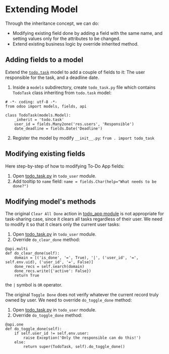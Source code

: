 # Extending Model

Through the inheritance concept, we can do:
- Modifying existing field done by adding a field with the same name, and setting values only for the attributes to be changed.
- Extend existing business logic by override inherited method.


## Adding fields to a model

Extend the [`todo.task`](2.1.model-layer.md) model to add a couple of fields to it: The user responsible for the task, and a deadline date.

1. Inside a `models` subdirectory, create `todo_task.py` file which contains `TodoTask` class inheriting from `todo.task` model:
```
# -*- coding: utf-8 -*-
from odoo import models, fields, api

class TodoTask(models.Model):
    _inherit = 'todo.task'
    user_id = fields.Many2one('res.users', 'Responsible')
    date_deadline = fields.Date('Deadline')
```
2. Register the model by modify `__init__.py`:
```from . import todo_task```


## Modifying existing fields

Here step-by-step of how to modifying To-Do App fields:

1. Open [todo_task.py](3.inheritance.md) in `todo_user` module.
2. Add tooltip to `name` field:
```name = fields.Char(help="What needs to be done?")```


## Modifying model's methods

The original `Clear All Done` action in [todo_app module](2.3.business-logic-layer.md) is not appropriate for task-sharing case, since it clears all tasks regardless of their user. We need to modify it so that it clears only the current user tasks:

1. Open [todo_task.py](3.inheritance.md) in `todo_user` module.
2. Override `do_clear_done` method:
```
@api.multi
def do_clear_done(self):
	domain = [('is_done', '=', True), '|', ('user_id', '=', self.env.uid), ('user_id', '=', False)]
	done_recs = self.search(domain)
	done_recs.write({'active': False})
	return True
```
the `|` symbol is `OR` operator.

The original `Toggle Done` does not verify whatever the current record truly owned by user. We need to override `do_toggle_done` method:

1. Open [todo_task.py](3.inheritance.md) in `todo_user` module.
2. Override `do_toggle_done` method:
```
@api.one
def do_toggle_done(self):
	if self.user_id != self.env.user:
		raise Exception('Only the responsible can do this!')
	else:
		return super(TodoTask, self).do_toggle_done()
```